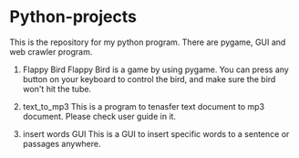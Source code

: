 # Python-projects
This is the repository for my python program. There are pygame, GUI and web crawler program.

1. Flappy Bird
Flappy Bird is a game by using pygame. You can press any button on your keyboard to control the bird, and make sure the bird won't hit the tube.

2. text_to_mp3
This is a program to tenasfer text document to mp3 document. Please check user guide in it.

3. insert words GUI
This is a GUI to insert specific words to a sentence or passages anywhere. 

